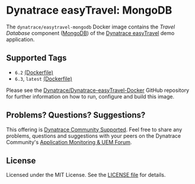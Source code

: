 # Dynatrace easyTravel: MongoDB

The `dynatrace/easytravel-mongodb` Docker image contains the *Travel Database* component ([MongoDB](https://www.mongodb.org/)) of the [Dynatrace easyTravel](https://community.dynatrace.com/community/display/DL/Demo+Applications+-+easyTravel) demo application.

## Supported Tags

- `6.2` [(Dockerfile)](https://github.com/dynaTrace/Dynatrace-easyTravel-Docker/blob/6.2/mongodb/Dockerfile)
- `6.3`, `latest` [(Dockerfile)](https://github.com/dynaTrace/Dynatrace-easyTravel-Docker/blob/master/mongodb/Dockerfile)

Please see the [Dynatrace/Dynatrace-easyTravel-Docker](https://github.com/dynaTrace/Dynatrace-easyTravel-Docker) GitHub repository for further information on how to run, configure and build this image.

## Problems? Questions? Suggestions?

This offering is [Dynatrace Community Supported](https://community.dynatrace.com/community/display/DL/Support+Levels#SupportLevels-Communitysupported/NotSupportedbyDynatrace(providedbyacommunitymember)). Feel free to share any problems, questions and suggestions with your peers on the Dynatrace Community's [Application Monitoring & UEM Forum](https://answers.dynatrace.com/spaces/146/index.html).

## License

Licensed under the MIT License. See the [LICENSE file](https://github.com/dynaTrace/Dynatrace-Docker/blob/master/LICENSE) for details.
